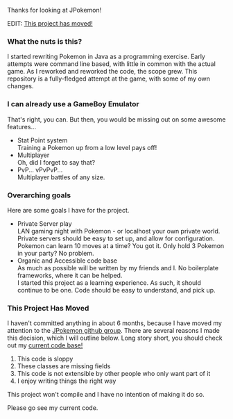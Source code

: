 Thanks for looking at JPokemon!

EDIT: [This project has moved!](#this-project-has-moved)

### What the nuts is this?
I started rewriting Pokemon in Java as a programming exercise. Early attempts were command line based, with little in common with the actual game. As I reworked and reworked the code, the scope grew. This repository is a fully-fledged attempt at the game, with some of my own changes.


### I can already use a GameBoy Emulator
That's right, you can. But then, you would be missing out on some awesome features...

* Stat Point system  
  Training a Pokemon up from a low level pays off!
* Multiplayer  
  Oh, did I forget to say that?
* PvP... vPvPvP...  
  Multiplayer battles of any size.


### Overarching goals
Here are some goals I have for the project.

* Private Server play  
  LAN gaming night with Pokemon - or localhost your own private world. Private servers should be easy to set up, and allow for configuration. Pokemon can learn 10 moves at a time? You got it. Only hold 3 Pokemon in your party? No problem.
* Organic and Accessible code base  
  As much as possible will be written by my friends and I. No boilerplate frameworks, where it can be helped.  
  I started this project as a learning experience. As such, it should continue to be one. Code should be easy to understand, and pick up.

### This Project Has Moved

I haven't committed anything in about 6 months, because I have moved my attention to the [JPokemon github group](https://github.com/jpokemon). There are several reasons I made this decision, which I will outline below. Long story short, you should check out my [current code base!](https://github.com/jpokemon/jpokemon)

1. This code is sloppy
2. These classes are missing fields
3. This code is not extensible by other people who only want part of it
4. I enjoy writing things the right way

This project won't compile and I have no intention of making it do so.

Please go see my current code.
